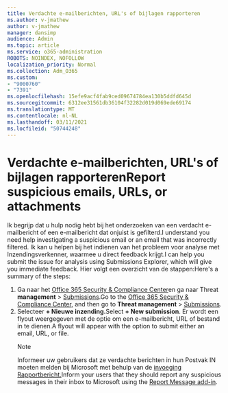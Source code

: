 ```yaml
---
title: Verdachte e-mailberichten, URL's of bijlagen rapporteren
ms.author: v-jmathew
author: v-jmathew
manager: dansimp
audience: Admin
ms.topic: article
ms.service: o365-administration
ROBOTS: NOINDEX, NOFOLLOW
localization_priority: Normal
ms.collection: Adm_O365
ms.custom:
- "9000760"
- "7391"
ms.openlocfilehash: 15efe9acf4fab9ced09674784ea130b5ddfd645d
ms.sourcegitcommit: 6312ee31561db36104f32282d019d069ede69174
ms.translationtype: MT
ms.contentlocale: nl-NL
ms.lasthandoff: 03/11/2021
ms.locfileid: "50744248"
---
```

# <a name="report-suspicious-emails-urls-or-attachments"></a><span data-ttu-id="26c66-102">Verdachte e-mailberichten, URL's of bijlagen rapporteren</span><span class="sxs-lookup"><span data-stu-id="26c66-102">Report suspicious emails, URLs, or attachments</span></span>

<span data-ttu-id="26c66-103">Ik begrijp dat u hulp nodig hebt bij het onderzoeken van een verdacht e-mailbericht of een e-mailbericht dat onjuist is gefilterd.</span><span class="sxs-lookup"><span data-stu-id="26c66-103">I understand you need help investigating a suspicious email or an email that was incorrectly filtered.</span></span> <span data-ttu-id="26c66-104">Ik kan u helpen bij het indienen van het probleem voor analyse met Inzendingsverkenner, waarmee u direct feedback krijgt.</span><span class="sxs-lookup"><span data-stu-id="26c66-104">I can help you submit the issue for analysis using Submissions Explorer, which will give you immediate feedback.</span></span> <span data-ttu-id="26c66-105">Hier volgt een overzicht van de stappen:</span><span class="sxs-lookup"><span data-stu-id="26c66-105">Here's a summary of the steps:</span></span>

1. <span data-ttu-id="26c66-106">Ga naar het [Office 365 Security & Compliance Center](https://go.microsoft.com/fwlink/p/?linkid=2077143)en ga naar Threat **management**  >  [Submissions](https://go.microsoft.com/fwlink/?linkid=2101521).</span><span class="sxs-lookup"><span data-stu-id="26c66-106">Go to the [Office 365 Security & Compliance Center](https://go.microsoft.com/fwlink/p/?linkid=2077143), and then go to **Threat management** > [Submissions](https://go.microsoft.com/fwlink/?linkid=2101521).</span></span>
2. <span data-ttu-id="26c66-107">Selecteer **+ Nieuwe inzending.**</span><span class="sxs-lookup"><span data-stu-id="26c66-107">Select **+ New submission**.</span></span> <span data-ttu-id="26c66-108">Er wordt een flyout weergegeven met de optie om een e-mailbericht, URL of bestand in te dienen.</span><span class="sxs-lookup"><span data-stu-id="26c66-108">A flyout will appear with the option to submit either an email, URL, or file.</span></span>
    > [!NOTE]
    > <span data-ttu-id="26c66-109">Informeer uw gebruikers dat ze verdachte berichten in hun Postvak IN moeten melden bij Microsoft met behulp van de [invoeging Rapportbericht.](https://go.microsoft.com/fwlink/?linkid=2092385)</span><span class="sxs-lookup"><span data-stu-id="26c66-109">Inform your users that they should report any suspicious messages in their inbox to Microsoft using the [Report Message add-in](https://go.microsoft.com/fwlink/?linkid=2092385).</span></span>
